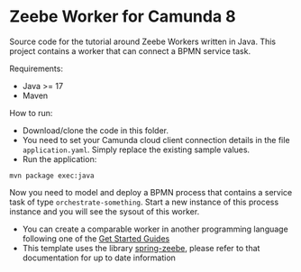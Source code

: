 # Zeebe Worker for Camunda 8

Source code for the tutorial around Zeebe Workers written in Java.
This project contains a worker that can connect a BPMN service task.

Requirements:

* Java >= 17
* Maven

How to run:

* Download/clone the code in this folder.
* You need to set your Camunda cloud client connection details in the file `application.yaml`. Simply replace the existing sample values.
* Run the application:

```
mvn package exec:java
```

Now you need to model and deploy a BPMN process that contains a service task of type `orchestrate-something`. Start a new instance of this process instance and you will see the sysout of this worker.

- You can create a comparable worker in another programming language following one of the [Get Started Guides](https://github.com/camunda-cloud/camunda-cloud-get-started)
- This template uses the library [spring-zeebe](https://github.com/camunda-community-hub/spring-zeebe), please refer to that documentation for up to date information
